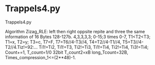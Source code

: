 # Trappels4.py
Trappels4.py

Algorithm Zizag_RLE:
left then right oppsite repite and three the same information of 16 Bytes 128-127b. 4,3,3,3,3; 0-15;3 times 0-7, T1<T2<T3; T1=x, T2=y; T3=c, T7=F, T7=T6//4-T3//4,
T4=T2//4-T1//4, T5=T3//4-T2//4.Tiz!=92:...
Ti1!=Ti2, Ti1!=T3, Ti2!=Ti3, Ti1!=Ti4, Ti2!=Ti4, Ti3!=Ti4; Count+=1, T_count=1/0 32bit T_count2=xB long_Tcount=32B, Times_compression_1<=(2**48)-1.


